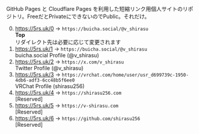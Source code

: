 GitHub Pages と Cloudflare Pages を利用した短縮リンク用個人サイトのリポジトリ。FreeだとPrivateにできないのでPublic。それだけ。  

0. https://5rs.uk/0 -> `https://buicha.social/@v_shirasu`  
   **Top**  
   リダイレクト先は必要に応じて変更されます  
1. https://5rs.uk/1 -> `https://buicha.social/@v_shirasu`  
   buicha.social Profile (@v_shirasu)  
2. https://5rs.uk/2 -> `https://x.com/v_shirasu`  
   Twitter Profile (@v_shirasu)  
3. https://5rs.uk/3 -> `https://vrchat.com/home/user/usr_d699739c-1950-4db6-adf3-6cc48b5f6ee0`  
   VRChat Profile (shirasu256)  
4. https://5rs.uk/4 -> `https://shirasu256.com`  
   [Reserved]  
5. https://5rs.uk/5 -> `https://v-shirasu.com`  
   [Reserved]  
6. https://5rs.uk/6 -> `https://github.com/shirasu256`  
   [Reserved]  
